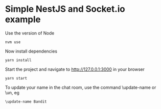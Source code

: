 # Simple NestJS and Socket.io example

Use the version of Node 
```
nvm use
```

Now install dependencies
```
yarn install
```

Start the project and navigate to http://127.0.0.1:3000 in your browser
```
yarn start
```

To update your name in the chat room, use the command \update-name or \un, eg
```
\update-name Bandit
```